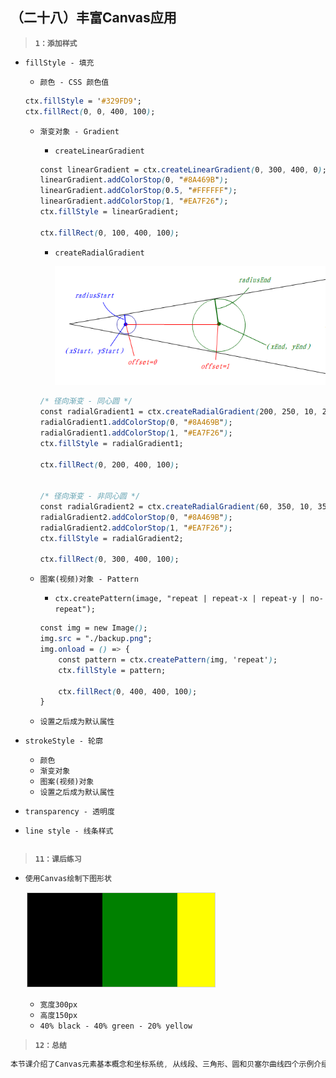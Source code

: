 ##  （二十八）丰富Canvas应用

> **`1：添加样式`**
- `fillStyle - 填充`
    - `颜色 - CSS 颜色值`
    ```css
    ctx.fillStyle = '#329FD9';
    ctx.fillRect(0, 0, 400, 100);
    ```
    - `渐变对象 - Gradient`
        - `createLinearGradient`
        ```css
        const linearGradient = ctx.createLinearGradient(0, 300, 400, 0);
        linearGradient.addColorStop(0, "#8A469B");
        linearGradient.addColorStop(0.5, "#FFFFFF");
        linearGradient.addColorStop(1, "#EA7F26");
        ctx.fillStyle = linearGradient;

        ctx.fillRect(0, 100, 400, 100);
        ```
        - `createRadialGradient`

            ![image](./radius.png)
        ```css
        /* 径向渐变 - 同心圆 */
        const radialGradient1 = ctx.createRadialGradient(200, 250, 10, 200, 250, 60);
        radialGradient1.addColorStop(0, "#8A469B");
        radialGradient1.addColorStop(1, "#EA7F26");
        ctx.fillStyle = radialGradient1;

        ctx.fillRect(0, 200, 400, 100);


        /* 径向渐变 - 非同心圆 */
        const radialGradient2 = ctx.createRadialGradient(60, 350, 10, 350, 350, 60);
        radialGradient2.addColorStop(0, "#8A469B");
        radialGradient2.addColorStop(1, "#EA7F26");
        ctx.fillStyle = radialGradient2;

        ctx.fillRect(0, 300, 400, 100);
        ```
    - `图案(视频)对象 - Pattern`

        - `ctx.createPattern(image, "repeat | repeat-x | repeat-y | no-repeat");`
        ```css
        const img = new Image();
        img.src = "./backup.png";
        img.onload = () => {
            const pattern = ctx.createPattern(img, 'repeat');
            ctx.fillStyle = pattern;

            ctx.fillRect(0, 400, 400, 100);
        }
        ```
    - `设置之后成为默认属性`

- `strokeStyle - 轮廓`
    - `颜色`
    - `渐变对象`
    - `图案(视频)对象`
    - `设置之后成为默认属性`

- `transparency - 透明度`

- `line style - 线条样式`
```css
```

> **`11：课后练习`**
- `使用Canvas绘制下图形状`

  ![image](./line.png)

  - `宽度300px`
  - `高度150px`
  - `40% black - 40% green - 20% yellow`

> **`12：总结`**
```css
本节课介绍了Canvas元素基本概念和坐标系统, 从线段、三角形、圆和贝塞尔曲线四个示例介绍了Canvas元素的基本绘制方法
```